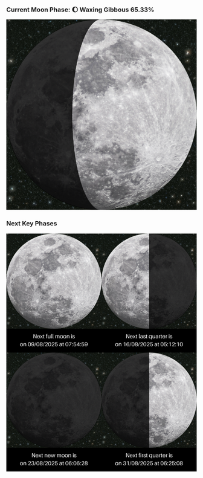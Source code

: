 ### Current Moon Phase: 🌔 Waxing Gibbous 65.33%
![Moon Phase](moonphase.png)
### Next Key Phases
![Gallery](gallery.png)